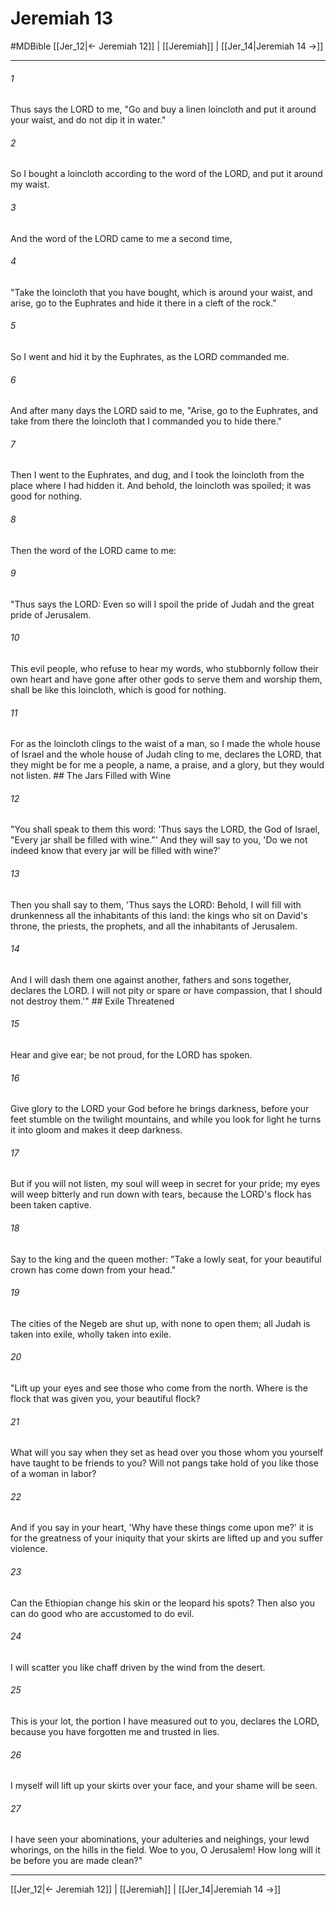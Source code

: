 # Jeremiah 13
#MDBible
[[Jer_12|← Jeremiah 12]] | [[Jeremiah]] | [[Jer_14|Jeremiah 14 →]]

***

###### 1 

Thus says the LORD to me, "Go and buy a linen loincloth and put it around your waist, and do not dip it in water." 

###### 2 

So I bought a loincloth according to the word of the LORD, and put it around my waist. 

###### 3 

And the word of the LORD came to me a second time, 

###### 4 

"Take the loincloth that you have bought, which is around your waist, and arise, go to the Euphrates and hide it there in a cleft of the rock." 

###### 5 

So I went and hid it by the Euphrates, as the LORD commanded me. 

###### 6 

And after many days the LORD said to me, "Arise, go to the Euphrates, and take from there the loincloth that I commanded you to hide there." 

###### 7 

Then I went to the Euphrates, and dug, and I took the loincloth from the place where I had hidden it. And behold, the loincloth was spoiled; it was good for nothing. 

###### 8 

Then the word of the LORD came to me: 

###### 9 

"Thus says the LORD: Even so will I spoil the pride of Judah and the great pride of Jerusalem. 

###### 10 

This evil people, who refuse to hear my words, who stubbornly follow their own heart and have gone after other gods to serve them and worship them, shall be like this loincloth, which is good for nothing. 

###### 11 

For as the loincloth clings to the waist of a man, so I made the whole house of Israel and the whole house of Judah cling to me, declares the LORD, that they might be for me a people, a name, a praise, and a glory, but they would not listen. ## The Jars Filled with Wine 

###### 12 

"You shall speak to them this word: 'Thus says the LORD, the God of Israel, "Every jar shall be filled with wine."' And they will say to you, 'Do we not indeed know that every jar will be filled with wine?' 

###### 13 

Then you shall say to them, 'Thus says the LORD: Behold, I will fill with drunkenness all the inhabitants of this land: the kings who sit on David's throne, the priests, the prophets, and all the inhabitants of Jerusalem. 

###### 14 

And I will dash them one against another, fathers and sons together, declares the LORD. I will not pity or spare or have compassion, that I should not destroy them.'" ## Exile Threatened 

###### 15 

Hear and give ear; be not proud, for the LORD has spoken. 

###### 16 

Give glory to the LORD your God before he brings darkness, before your feet stumble on the twilight mountains, and while you look for light he turns it into gloom and makes it deep darkness. 

###### 17 

But if you will not listen, my soul will weep in secret for your pride; my eyes will weep bitterly and run down with tears, because the LORD's flock has been taken captive. 

###### 18 

Say to the king and the queen mother: "Take a lowly seat, for your beautiful crown has come down from your head." 

###### 19 

The cities of the Negeb are shut up, with none to open them; all Judah is taken into exile, wholly taken into exile. 

###### 20 

"Lift up your eyes and see those who come from the north. Where is the flock that was given you, your beautiful flock? 

###### 21 

What will you say when they set as head over you those whom you yourself have taught to be friends to you? Will not pangs take hold of you like those of a woman in labor? 

###### 22 

And if you say in your heart, 'Why have these things come upon me?' it is for the greatness of your iniquity that your skirts are lifted up and you suffer violence. 

###### 23 

Can the Ethiopian change his skin or the leopard his spots? Then also you can do good who are accustomed to do evil. 

###### 24 

I will scatter you like chaff driven by the wind from the desert. 

###### 25 

This is your lot, the portion I have measured out to you, declares the LORD, because you have forgotten me and trusted in lies. 

###### 26 

I myself will lift up your skirts over your face, and your shame will be seen. 

###### 27 

I have seen your abominations, your adulteries and neighings, your lewd whorings, on the hills in the field. Woe to you, O Jerusalem! How long will it be before you are made clean?" 

***

[[Jer_12|← Jeremiah 12]] | [[Jeremiah]] | [[Jer_14|Jeremiah 14 →]]
